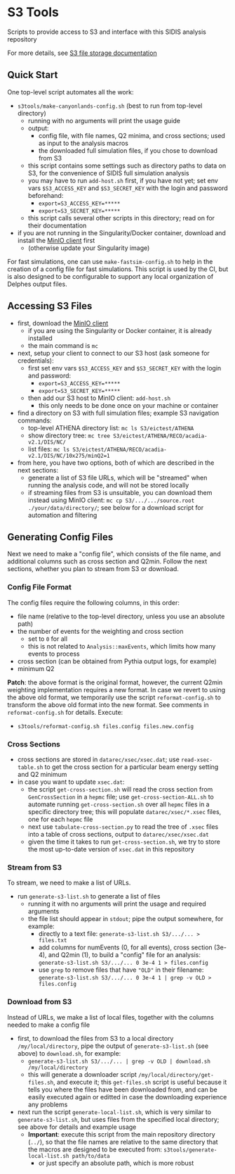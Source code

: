 # S3 Tools

Scripts to provide access to S3 and interface with this SIDIS analysis
repository

For more details, see [S3 file storage documentation](https://doc.athena-eic.org/en/latest/howto/s3_file_storage.html)

## Quick Start
One top-level script automates all the work:
- `s3tools/make-canyonlands-config.sh` (best to run from top-level directory)
  - running with no arguments will print the usage guide
  - output:
    - config file, with file names, Q2 minima, and cross sections; used as
      input to the analysis macros
    - the downloaded full simulation files, if you chose to download from S3
  - this script contains some settings such as directory paths to data on S3,
    for the convenience of SIDIS full simulation analysis
  - you may have to run `add-host.sh` first, if you have not yet; set env vars
    `$S3_ACCESS_KEY` and `$S3_SECRET_KEY` with the login and password beforehand:
    - `export=S3_ACCESS_KEY=*****`
    - `export=S3_SECRET_KEY=*****`
  - this script calls several other scripts in this directory; read on for their
    documentation
- if you are not running in the Singularity/Docker container, download and install
  the [MinIO client](https://docs.min.io/docs/minio-client-complete-guide) first
  - (otherwise update your Singularity image)

For fast simulations, one can use `make-fastsim-config.sh` to help in the creation
of a config file for fast simulations. This script is used by the CI, but is also
designed to be configurable to support any local organization of Delphes output
files.


## Accessing S3 Files
- first, download the [MinIO client](https://docs.min.io/docs/minio-client-complete-guide)
  - if you are using the Singularity or Docker container, it is already installed
  - the main command is `mc`
- next, setup your client to connect to our S3 host (ask someone for credentials):
  - first set env vars `$S3_ACCESS_KEY` and `$S3_SECRET_KEY` with the login and password:
    - `export=S3_ACCESS_KEY=*****`
    - `export=S3_SECRET_KEY=*****`
  - then add our S3 host to MinIO client: `add-host.sh`
    - this only needs to be done once on your machine or container
- find a directory on S3 with full simulation files; example S3 navigation commands:
  - top-level ATHENA directory list: `mc ls S3/eictest/ATHENA`
  - show directory tree: `mc tree S3/eictest/ATHENA/RECO/acadia-v2.1/DIS/NC/`
  - list files: `mc ls S3/eictest/ATHENA/RECO/acadia-v2.1/DIS/NC/10x275/minQ2=1`
- from here, you have two options, both of which are described in the next sections:
  - generate a list of S3 file URLs, which will be "streamed" when running
    the analysis code, and will not be stored locally
  - if streaming files from S3 is unsuitable, you can download them instead
    using MinIO client: `mc cp S3/.../.../source.root ./your/data/directory/`;
    see below for a download script for automation and filtering

## Generating Config Files
Next we need to make a "config file", which consists of the file name, and
additional columns such as cross section and Q2min. Follow the next sections,
whether you plan to stream from S3 or download.

### Config File Format
The config files require the following columns, in this order:
- file name (relative to the top-level directory, unless you use an absolute
  path)
- the number of events for the weighting and cross section
  - set to `0` for all
  - this is not related to `Analysis::maxEvents`, which limits how
    many events to process
- cross section (can be obtained from Pythia output logs, for example)
- minimum Q2

**Patch**: the above format is the original format, however, the current Q2min
weighting implementation requires a new format. In case we revert to using the
above old format, we temporarily use the script `reformat-config.sh` to
transform the above old format into the new format. See comments in
`reformat-config.sh` for details. Execute:
  - `s3tools/reformat-config.sh files.config files.new.config`

### Cross Sections
- cross sections are stored in `datarec/xsec/xsec.dat`; use `read-xsec-table.sh`
  to get the cross section for a particular beam energy setting and Q2 minimum
- in case you want to update `xsec.dat`:
  - the script `get-cross-section.sh` will read the cross section from
    `GenCrossSection` in a `hepmc` file; use `get-cross-section-ALL.sh` to
    automate running `get-cross-section.sh` over all `hepmc` files in a specific
    directory tree; this will populate `datarec/xsec/*.xsec` files, one for each
    `hepmc` file
  - next use `tabulate-cross-section.py` to read the tree of `.xsec` files into
    a table of cross sections, output to `datarec/xsec/xsec.dat`
  - given the time it takes to run `get-cross-section.sh`, we try to store the
    most up-to-date version of `xsec.dat` in this repository

### Stream from S3
To stream, we need to make a list of URLs.
- run `generate-s3-list.sh` to generate a list of files
  - running it with no arguments will print the usage and required arguments
  - the file list should appear in `stdout`; pipe the output somewhere, for example:
    - directly to a text file:
      `generate-s3-list.sh S3/.../... > files.txt`
    - add columns for numEvents (0, for all events), cross section (3e-4), and
      Q2min (1), to build a "config" file for an analysis:
      `generate-s3-list.sh S3/.../... 0 3e-4 1 > files.config`
    - use `grep` to remove files that have `"OLD"` in their filename:
      `generate-s3-list.sh S3/.../... 0 3e-4 1 | grep -v OLD > files.config`

### Download from S3
Instead of URLs, we make a list of local files, together with the columns needed to
make a config file
- first, to download the files from S3 to a local directory
  `/my/local/directory`, pipe the output of `generate-s3-list.sh` (see above)
  to `download.sh`, for example:
  - `generate-s3-list.sh S3/.../... | grep -v OLD | download.sh /my/local/directory`
  - this will generate a downloader script `/my/local/directory/get-files.sh`,
    and execute it; this `get-files.sh` script is useful because it tells you
    where the files have been downloaded from, and can be easily executed again
    or editted in case the downloading experience any problems
- next run the script `generate-local-list.sh`, which is very similar to
  `generate-s3-list.sh`, but uses files from the specified local directory; see
  above for details and example usage
  - **Important**: execute this script from the main repository directory
    (`../`), so that the file names are relative to the same directory that the
    macros are designed to be executed from:
    `s3tools/generate-local-list.sh path/to/data`
    - or just specify an absolute path, which is more robust
